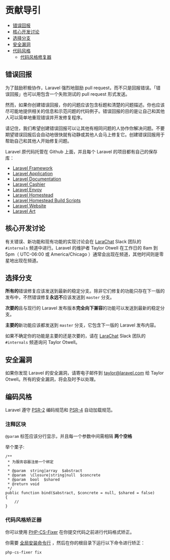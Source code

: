 # 贡献导引

- [错误回报](#bug-reports)
- [核心开发讨论](#core-development-discussion)
- [选择分支](#which-branch)
- [安全漏洞](#security-vulnerabilities)
- [代码风格](#coding-style)
    - [代码风格修复器](#code-style-fixer)

<a name="bug-reports"></a>
## 错误回报

为了鼓励积极协作，Laravel 强烈地鼓励 pull request，而不只是回报错误。「错误回报」也可以用包含一个失败测试的 pull request 形式发送。

然而，如果你创建错误回报，你的问题应该包含标题和清楚的问题描述。你也应该尽可能地提供相关的信息和示范问题的代码例子。错误回报的目的是让自己和其他人可以简单地重现错误并开发修复程序。

请记住，我们希望创建错误回报可以让其他有相同问题的人协作你解决问题。不要期望错误回报后会自动地很快就有动静或其他人会马上修复它。创建错误回报用于帮助自己和其他人开始修复问题。

Laravel 原代码托管在 Github 上面，并且每个 Laravel 的项目都有自己的保存库：

- [Laravel Framework](https://github.com/laravel/framework)
- [Laravel Application](https://github.com/laravel/laravel)
- [Laravel Documentation](https://github.com/laravel/docs)
- [Laravel Cashier](https://github.com/laravel/cashier)
- [Laravel Envoy](https://github.com/laravel/envoy)
- [Laravel Homestead](https://github.com/laravel/homestead)
- [Laravel Homestead Build Scripts](https://github.com/laravel/settler)
- [Laravel Website](https://github.com/laravel/laravel.com)
- [Laravel Art](https://github.com/laravel/art)

<a name="core-development-discussion"></a>
## 核心开发讨论

有关错误、新功能和现有功能的实现讨论会在 [LaraChat](http://larachat.co) Slack 团队的 `#internals` 频道中进行。Laravel 的维护者 Taylor Otwell 在工作日的 8am 到 5pm（ UTC-06:00 或 America/Chicago ）通常会出现在频道，其他时间则是零星地出现在频道。

<a name="which-branch"></a>
## 选择分支

**所有的**错误修复应该发送到最新的稳定分支。除非它们修复的功能只存在下一版的发布中，不然错误修复**永远不**应该发送到 `master` 分支。

**次要的**且与现行的 Laravel 发布版本**完全向下兼容**的功能可以发送到最新的稳定分支。

**主要的**新功能应该都发送到 `master` 分支，它包含下一版的 Laravel 发布内容。

如果不确定你的功能是主要的还是次要的，请在 [LaraChat](http://larachat.co) Slack 团队的 `#internals` 频道询问 Taylor Otwell。

<a name="security-vulnerabilities"></a>
## 安全漏洞

如果你发现 Laravel 的安全漏洞，请寄电子邮件到 <a href="mailto:taylor@laravel.com">taylor@laravel.com</a> 给 Taylor Otwell。所有的安全漏洞，将会及时予以处理。

<a name="coding-style"></a>
## 编码风格

Laravel 遵守 [PSR-2](https://github.com/php-fig/fig-standards/blob/master/accepted/PSR-2-coding-style-guide.md) 编码规范和 [PSR-4](https://github.com/php-fig/fig-standards/blob/master/accepted/PSR-4-autoloader.md) 自动加载规范。

### 注释区块

`@param` 标签应该分行显示，并且每一个参数中间需相隔 **两个空格**

举个栗子:

    /**
     * 为服务容器注册一个绑定
     *
     * @param  string|array  $abstract
     * @param  \Closure|string|null  $concrete
     * @param  bool  $shared
     * @return void
     */
    public function bind($abstract, $concrete = null, $shared = false)
    {
        //
    }

<a name="code-style-fixer"></a>
### 代码风格矫正器

你可以使用 [PHP-CS-Fixer](https://github.com/FriendsOfPHP/PHP-CS-Fixer) 在你提交代码之前进行代码格式矫正。

你需要 [全局安装命令行](https://github.com/FriendsOfPHP/PHP-CS-Fixer#globally-manual) ，然后在你的根目录下运行以下命令进行矫正：

```sh
php-cs-fixer fix
```
